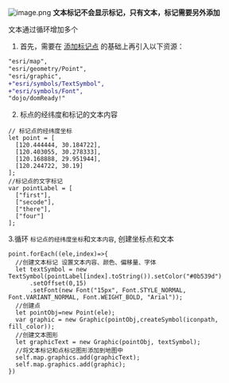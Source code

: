 
![image.png](https://p9-juejin.byteimg.com/tos-cn-i-k3u1fbpfcp/ba9a727c231046e895deb139e2e81389~tplv-k3u1fbpfcp-watermark.image?)
**文本标记不会显示标记，只有文本，标记需要另外添加**

文本通过循环增加多个

1.  首先，需要在 [添加标记点](https://github.com/xuan-zai/arcgis_document/tree/%E7%BB%99%E5%9C%B0%E5%9B%BE%E5%A2%9E%E5%8A%A0%E6%A0%87%E8%AE%B0%E7%82%B9) 的基础上再引入以下资源：

```diff
"esri/map",
"esri/geometry/Point",
"esri/graphic",
+"esri/symbols/TextSymbol",
+"esri/symbols/Font",
"dojo/domReady!"
```

2.  标点的经纬度和标记的文本内容

```
// 标记点的经纬度坐标
let point = [
  [120.444444, 30.184722],
  [120.403055, 30.278333],
  [120.168888, 29.951944],
  [120.244722, 30.19]
];
//标记点的文字标记
var pointLabel = [
  ["first"],
  ["secode"],
  ["there"],
  ["four"]
];
```

3.循环 `标记点的经纬度坐标`和`文本内容`, 创建坐标点和文本
```
point.forEach((ele,index)=>{
  //创建文本标记 设置文本内容、颜色、偏移量、字体
  let textSymbol = new TextSymbol(pointLabel[index].toString()).setColor("#0b539d")
      .setOffset(0,15)
      .setFont(new Font("15px", Font.STYLE_NORMAL, Font.VARIANT_NORMAL, Font.WEIGHT_BOLD, "Arial"));
  //创建点
  let pointObj=new Point(ele);
  var graphic = new Graphic(pointObj,createSymbol(iconpath, fill_color));
  //创建文本图形
  let graphicText = new Graphic(pointObj, textSymbol);
  //将文本标记和点标记图形添加到地图中
  self.map.graphics.add(graphicText);
  self.map.graphics.add(graphic);
})
```